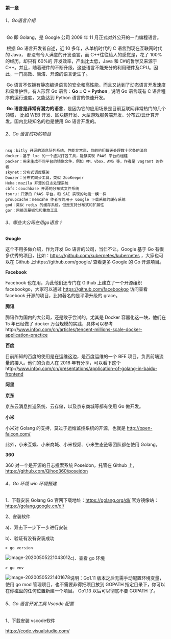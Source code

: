 #### 第一章

###### 1、Go语言介绍

​    Go 即 Golang，是 Google 公司 2009 年 11 月正式对外公开的一门编程语言。 

​    根据 Go 语言开发者自述，近 10 多年，从单机时代的 C 语言到现在互联网时代的 Java， 都没有令人满意的开发语言，而 C++往往给人的感觉是，花了 100%的经历，却只有 60%的 开发效率，产出比太低，Java 和 C#的哲学又来源于 C++。并且，随着硬件的不断升级，这些语言不能充分的利用硬件及CPU。因此，一门高效、简洁、开源的语言诞生了。 

​    Go 语言不仅拥有静态编译语言的安全和高性能，而且又达到了动态语言开发速度和易维护性。有人形容 Go 语言：**Go = C + Python** , 说明 Go 语言既有 C 语言程序的运行速度，又能达到 Python 语言的快速开发。

​    **Go** **语言是非常有潜力的语言**，是因为它的应用场景是目前互联网非常热门的几个领域， 比如 WEB 开发、区块链开发、大型游戏服务端开发、分布式/云计算开发。国内比较知名的也是使用 Go 语言开发的。

###### 2、Go 语言成功的项目

```
nsq：bitly 开源的消息队列系统，性能非常高，目前他们每天处理数十亿条的消息 
docker：基于 lxc 的一个虚拟打包工具，能够实现 PAAS 平台的组建 
packer：用来生成不同平台的镜像文件，例如 VM、vbox、AWS 等，作者是 vagrant 的作者 
skynet：分布式调度框架 
Doozer：分布式同步工具，类似 ZooKeeper 
Heka：mazila 开源的日志处理系统 
cbfs：couchbase 开源的分布式文件系统
tsuru：开源的 PAAS 平台，和 SAE 实现的功能一模一样
groupcache：memcahe 作者写的用于 Google 下载系统的缓存系统
god：类似 redis 的缓存系统，但是支持分布式和扩展性
gor：网络流量抓包和重放工具
```

###### 3、哪些大公司在用go语言？

**Google** 

这个不用多做介绍，作为开发 Go 语言的公司，当仁不让。Google 基于 Go 有很多优秀的项目，比如：https://github.com/kubernetes/kubernetes ，大家也可以在 Github 上https://github.com/google/ 查看更多 Google 的 Go 开源项目。 

**Facebook** 

Facebook 也在用，为此他们还专门在 Github 上建立了一个开源组织 facebookgo，大家可以通过 https://github.com/facebookgo 访问查看 facebook 开源的项目，比如著名的是平滑升级的 grace。

**腾讯**

腾讯作为国内的大公司，还是敢于尝试的，尤其是 Docker 容器化这一块，他们在 15 年已经做了 docker 万台规模的实践，具体可以参考http://www.infoq.com/cn/articles/tencent-millions-scale-docker-application-practice 

**百度**

目前所知的百度的使用是在运维这边，是百度运维的一个 BFE 项目，负责前端流量的接入。他们的负责人在 2016 年有分享，可以看下这个http://www.infoq.com/cn/presentations/application-of-golang-in-baidu-frontend

**阿里**

**京东**

京东云消息推送系统、云存储，以及京东商城等都有使用 Go 做开发。

**小米**

小米对 Golang 的支持，莫过于运维监控系统的开源，也就是 http://open-falcon.com/ 

此外，小米互娱、小米商城、小米视频、小米生态链等团队都在使用 Golang。 

**360** 

360 对一个是开源的日志搜索系统 Poseidon，托管在 Github 上， https://github.com/Qihoo360/poseidon

###### 4、Go 环境 win 环境搭建

1、下载安装 Golang Go 
官网下载地址：https://golang.org/dl/
官方镜像站：https://golang.google.cn/dl/

2、安装软件

a)、双击下一步下一步进行安装

b)、验证有没有安装成功

```
> go version
```

<img src="H:\笔记本\Beego.assets\image-20200505221043012.png" alt="image-20200505221043012" style="zoom:100%;float:left" />

c)、查看 go 环境

```
> go env
```

<img src="H:\笔记本\Beego.assets\image-20200505221401678.png" alt="image-20200505221401678" style="zoom:100%;float:left;" />

说明：Go1.11 版本之后无需手动配置环境变量，使用 go mod 管理项目，也不需要非得把项目放到 GOPATH 指定目录下，你可以在你磁盘的任何位置新建一个项目。 Go1.13 以后可以彻底不要 GOPATH 了。

###### 5、Go 语言开发工具 Vscode 配置

1、下载安装 vscode软件

 https://code.visualstudio.com/